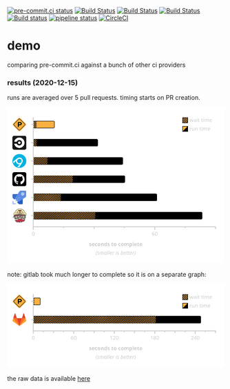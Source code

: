 [![pre-commit.ci status](https://results.pre-commit.ci/badge/github/pre-commit-ci-demo/demo/master.svg)](https://results.pre-commit.ci/latest/github/pre-commit-ci-demo/demo/master)
[![Build Status](https://github.com/pre-commit-ci-demo/demo/workflows/pre-commit/badge.svg)](https://github.com/pre-commit-ci-demo/demo/actions)
[![Build Status](https://travis-ci.com/pre-commit-ci-demo/demo.svg?branch=master)](https://travis-ci.com/pre-commit-ci-demo/demo)
[![Build Status](https://dev.azure.com/precommitci/pre-commit-ci-demo/_apis/build/status/pre-commit-ci-demo.demo?branchName=master)](https://dev.azure.com/precommitci/pre-commit-ci-demo/_build/latest?definitionId=2&branchName=master)
[![Build status](https://ci.appveyor.com/api/projects/status/109wuvh6tmcys06u/branch/master?svg=true)](https://ci.appveyor.com/project/pre-commit-ci-bot/demo/branch/master)
[![pipeline status](https://gitlab.com/pre-commit-ci-bot/demo/badges/master/pipeline.svg)](https://gitlab.com/pre-commit-ci-bot/demo/-/commits/master)
[![CircleCI](https://circleci.com/gh/pre-commit-ci-demo/demo/tree/master.svg?style=svg)](https://circleci.com/gh/pre-commit-ci-demo/demo/tree/master)

demo
====

comparing pre-commit.ci against a bunch of other ci providers

### results (2020-12-15)

runs are averaged over 5 pull requests.  timing starts on PR creation.

![chart comparing seconds to complete](./img/2020-12-15_noop.svg)

note: gitlab took much longer to complete so it is on a separate graph:

![chart comparing seconds to complete w/ gitlab](./img/2020-12-15_noop-gitlab.svg)

the raw data is available [here](./data/2020-12-15_noop.tsv)
